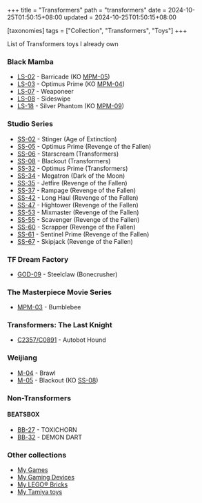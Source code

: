 +++
title = "Transformers"
path = "transformers"
date = 2024-10-25T01:50:15+08:00
updated = 2024-10-25T01:50:15+08:00

[taxonomies]
tags = ["Collection", "Transformers", "Toys"]
+++

List of Transformers toys I already own

### Black Mamba

- [LS-02](https://www.youtube.com/watch?v=Q8pcD1rxkAA) - Barricade (KO [MPM-05](<https://tfwiki.net/wiki/File:TF-Masterpiece-MPM-5-Barricade-(Hasbro).jpg>))
- [LS-03](https://www.youtube.com/watch?v=MgYXxRcSAtU) - Optimus Prime (KO [MPM-04](<https://tfwiki.net/wiki/Optimus_Prime_(Movie)/toys#Masterpiece>))
- [LS-07](https://www.youtube.com/watch?v=9ajwMK-O6c4) - Weaponeer
- [LS-08](https://www.youtube.com/watch?v=uyfEne_CZVo) - Sideswipe
- [LS-18](https://www.youtube.com/watch?v=PahYOhOHh3o) - Silver Phantom (KO [MPM-09](<https://tfwiki.net/wiki/Jazz_(Movie)#Masterpiece>))

<!-- more -->

### Studio Series

- [SS-02](<https://tfwiki.net/wiki/Stinger_(AOE)#Generations>) - Stinger (Age of Extinction)
- [SS-05](<https://tfwiki.net/wiki/Optimus_Prime_(Movie)/toys#Studio_Series>) - Optimus Prime (Revenge of the Fallen)
- [SS-06](<https://tfwiki.net/wiki/Starscream_(Movie)/toys#Studio_Series>) - Starscream (Transformers)
- [SS-08](<https://tfwiki.net/wiki/Blackout_(Movie)#Generations>) - Blackout (Transformers)
- [SS-32](<https://tfwiki.net/wiki/Optimus_Prime_(Movie)/toys#SS32>) - Optimus Prime (Transformers)
- [SS-34](<https://tfwiki.net/wiki/Megatron_(Movie)/toys#SS34>) - Megatron (Dark of the Moon)
- [SS-35](<https://tfwiki.net/wiki/Jetfire_(Movie)#Generations>) - Jetfire (Revenge of the Fallen)
- [SS-37](<https://tfwiki.net/wiki/Rampage_(ROTF)#Generations>) - Rampage (Revenge of the Fallen)
- [SS-42](<https://tfwiki.net/wiki/Long_Haul_(ROTF)#Generations>) - Long Haul (Revenge of the Fallen)
- [SS-47](<https://tfwiki.net/wiki/Hightower_(ROTF)#Generations>) - Hightower (Revenge of the Fallen)
- [SS-53](<https://tfwiki.net/wiki/Mixmaster_(ROTF)#Generations>) - Mixmaster (Revenge of the Fallen)
- [SS-55](<https://tfwiki.net/wiki/Scavenger_(ROTF)#Generations>) - Scavenger (Revenge of the Fallen)
- [SS-60](<https://tfwiki.net/wiki/Scrapper_(ROTF)#Generations>) - Scrapper (Revenge of the Fallen)
- [SS-61](<https://tfwiki.net/wiki/Sentinel_Prime_(ROTF)#Studio_Series>) - Sentinel Prime (Revenge of the Fallen)
- [SS-67](<https://tfwiki.net/wiki/Skipjack_(ROTF)#Generations>) - Skipjack (Revenge of the Fallen)

### TF Dream Factory

- [GOD-09](https://www.youtube.com/watch?v=fY19VqFSmfQ) - Steelclaw (Bonecrusher)

### The Masterpiece Movie Series

- [MPM-03](<https://tfwiki.net/wiki/Bumblebee_(Movie)/toys#MPM3>) - Bumblebee

### Transformers: The Last Knight

- [C2357/C0891](https://www.youtube.com/watch?v=ZF1-L2qL-z4) - Autobot Hound

### Weijiang

- [M-04](https://www.youtube.com/watch?v=QSQQn0l-dAM) - Brawl
- [M-05](https://www.youtube.com/watch?v=_Ith1_tttPg) - Blackout (KO [SS-08](<https://tfwiki.net/wiki/Blackout_(Movie)#Generations>))

### Non-Transformers

#### BEATSBOX

- [BB-27](https://acg.78dm.net/ct/351814.html) - TOXICHORN
- [BB-32](https://acg.78dm.net/ct/355188.html) - DEMON DART

### Other collections

- [My Games](@/pages/games.md)
- [My Gaming Devices](@/pages/gaming-devices.md)
- [My LEGO® Bricks](@/pages/lego-bricks.md)
- [My Tamiya toys](@/pages/tamiya.md)
